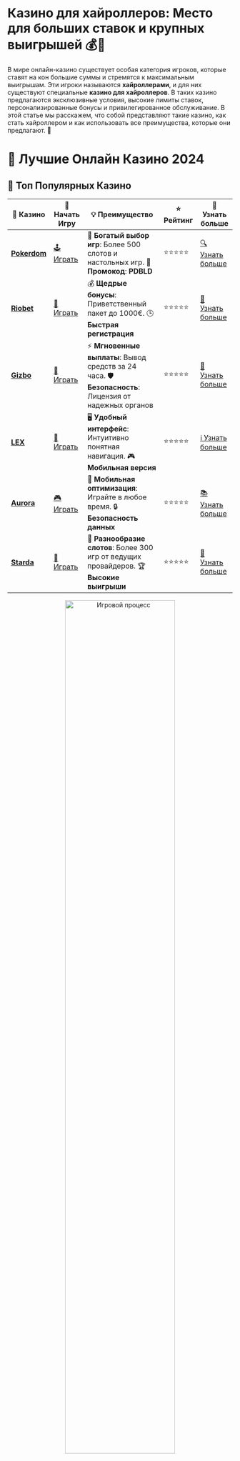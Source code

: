 # **Казино для хайроллеров: Место для больших ставок и крупных выигрышей 💰🎰**

В мире онлайн-казино существует особая категория игроков, которые ставят на кон большие суммы и стремятся к максимальным выигрышам. Эти игроки называются **хайроллерами**, и для них существуют специальные **казино для хайроллеров**. В таких казино предлагаются эксклюзивные условия, высокие лимиты ставок, персонализированные бонусы и привилегированное обслуживание. В этой статье мы расскажем, что собой представляют такие казино, как стать хайроллером и как использовать все преимущества, которые они предлагают. 💸

# 🎰 Лучшие Онлайн Казино 2024

## 🌟 Топ Популярных Казино

| 🎲 **Казино** | 🔗 **Начать Игру** | 💡 **Преимущество** | ⭐ **Рейтинг** | 🔗 **Узнать больше** |
|--------------|---------------------|---------------------|----------------|----------------------|
| [**Pokerdom**](https://brandplay.link/4k77v2yx) | [🕹️ Играть](https://brandplay.link/4k77v2yx) | 🎉 **Богатый выбор игр**: Более 500 слотов и настольных игр. 🎁 **Промокод**: **PDBLD** | ⭐⭐⭐⭐⭐ | [🔍 Узнать больше](https://brandplay.link/4k77v2yx) |
| [**Riobet**](https://brandplay.link/7xBLTPyj) | [🎰 Играть](https://brandplay.link/7xBLTPyj) | 💰 **Щедрые бонусы**: Приветственный пакет до 1000€. 🕒 **Быстрая регистрация** | ⭐⭐⭐⭐⭐ | [📖 Узнать больше](https://brandplay.link/7xBLTPyj) |
| [**Gizbo**](https://brandplay.link/bprXw4YV) | [🎲 Играть](https://brandplay.link/bprXw4YV) | ⚡ **Мгновенные выплаты**: Вывод средств за 24 часа. 🛡️ **Безопасность**: Лицензия от надежных органов | ⭐⭐⭐⭐⭐ | [📝 Узнать больше](https://brandplay.link/bprXw4YV) |
| [**LEX**](https://brandplay.link/zW4hdDFV) | [🤑 Играть](https://brandplay.link/zW4hdDFV) | 🖥️ **Удобный интерфейс**: Интуитивно понятная навигация. 🎮 **Мобильная версия** | ⭐⭐⭐⭐⭐ | [ℹ️ Узнать больше](https://brandplay.link/zW4hdDFV) |
| [**Aurora**](https://10trafic-stat2.com/click/668546556bcc6313411604bd/6766/13032/subaccount) | [🎮 Играть](https://10trafic-stat2.com/click/668546556bcc6313411604bd/6766/13032/subaccount) | 📱 **Мобильная оптимизация**: Играйте в любое время. 🔒 **Безопасность данных** | ⭐⭐⭐⭐⭐ | [📚 Узнать больше](https://10trafic-stat2.com/click/668546556bcc6313411604bd/6766/13032/subaccount) |
| [**Starda**](https://brandplay.link/fB7xwRFL) | [🎯 Играть](https://brandplay.link/fB7xwRFL) | 🎰 **Разнообразие слотов**: Более 300 игр от ведущих провайдеров. 🏆 **Высокие выигрыши** | ⭐⭐⭐⭐⭐ | [🔎 Узнать больше](https://brandplay.link/fB7xwRFL) |

<div align="center">
    <img src="https://i.pinimg.com/originals/87/9e/b9/879eb9354dd0699582408b68f2e253b2.gif" alt="Игровой процесс" width="70%">
</div>

## 💎 Лучшие Бонусы и Акции

| 🎲 **Казино** | 🔗 **Начать Игру** | 💡 **Преимущество** | ⭐ **Рейтинг** | 🔗 **Узнать больше** |
|--------------|---------------------|---------------------|----------------|----------------------|
| [**Kometa**](https://brandplay.link/8ZymQJV8) | [🎰 Играть](https://brandplay.link/8ZymQJV8) | 🎁 **Эксклюзивные бонусы**: Регулярные акции и промо. 🔄 **Программы лояльности** | ⭐⭐⭐⭐☆ | [🔍 Узнать больше](https://brandplay.link/8ZymQJV8) |
| [**R7**](https://brandplay.link/bMd3Yjsw) | [🕹️ Играть](https://brandplay.link/bMd3Yjsw) | 🕒 **Круглосуточная поддержка**: Всегда на связи. 💸 **Высокие лимиты** | ⭐⭐⭐⭐☆ | [📖 Узнать больше](https://brandplay.link/bMd3Yjsw) |
| [**7K**](https://brandplay.link/BvQyFShp) | [🎲 Играть](https://brandplay.link/BvQyFShp) | 🌟 **Эксклюзивные бонусы**: Только для VIP игроков. 🎉 **Сезонные акции** | ⭐⭐⭐⭐☆ | [📝 Узнать больше](https://brandplay.link/BvQyFShp) |
| [**Kent**](https://brandplay.link/Fv2WP3js) | [🤑 Играть](https://brandplay.link/Fv2WP3js) | 📈 **Высокий RTP**: Более 98%. 💼 **Профессиональная поддержка** | ⭐⭐⭐⭐☆ | [ℹ️ Узнать больше](https://brandplay.link/Fv2WP3js) |
| [**1Xslots**](https://brandplay.link/hSB1khtr) | [🎮 Играть](https://brandplay.link/hSB1khtr) | 🎉 **Множество акций**: Еженедельные бонусы и турниры. 🛡️ **Безопасность** | ⭐⭐⭐⭐☆ | [📚 Узнать больше](https://brandplay.link/hSB1khtr) |
| [**Gama**](https://brandplay.link/j6NMKsDz) | [🎯 Играть](https://brandplay.link/j6NMKsDz) | 🔍 **Интуитивный интерфейс**: Легкость использования. 🏅 **Престижные турниры** | ⭐⭐⭐⭐☆ | [🔎 Узнать больше](https://brandplay.link/j6NMKsDz) |

<div align="center">
    <img src="https://i.pinimg.com/originals/87/9e/b9/879eb9354dd0699582408b68f2e253b2.gif" alt="Игровой процесс" width="70%">
</div>

## 🚀 Быстрые Выигрыши и Поддержка

| 🎲 **Казино** | 🔗 **Начать Игру** | 💡 **Преимущество** | ⭐ **Рейтинг** | 🔗 **Узнать больше** |
|--------------|---------------------|---------------------|----------------|----------------------|
| [**Onion**](https://brandplay.link/zBGRVpQ9) | [🎰 Играть](https://brandplay.link/zBGRVpQ9) | 🤑 **Низкие ставки**: Идеально для начинающих. 🔄 **Быстрые выводы** | ⭐⭐⭐⭐☆ | [🔍 Узнать больше](https://brandplay.link/zBGRVpQ9) |
| [**Чемпион**](https://temon-gter.cfd/go/lRq?p80412p304504pcc44t17455) | [🕹️ Играть](https://temon-gter.cfd/go/lRq?p80412p304504pcc44t17455) | 🏅 **Лояльная программа**: Награды за активность. 🎁 **Ежемесячные бонусы** | ⭐⭐⭐⭐☆ | [📖 Узнать больше](https://temon-gter.cfd/go/lRq?p80412p304504pcc44t17455) |
| [**Vavada**](https://vavadapartner.pro/?promo=ea5c9275-6854-4505-94fc-95ab18221945-linkb2) | [🎲 Играть](https://vavadapartner.pro/?promo=ea5c9275-6854-4505-94fc-95ab18221945-linkb2) | 🚀 **Быстрая регистрация**: Начните играть мгновенно. 🔐 **Безопасные транзакции** | ⭐⭐⭐⭐☆ | [📝 Узнать больше](https://vavadapartner.pro/?promo=ea5c9275-6854-4505-94fc-95ab18221945-linkb2) |
| [**Friends**](https://gofriends.kim/linkb2) | [🤑 Играть](https://gofriends.kim/linkb2) | 🤝 **Социальные игры**: Играйте с друзьями. 🌐 **Мультиплатформенность** | ⭐⭐⭐⭐☆ | [ℹ️ Узнать больше](https://gofriends.kim/linkb2) |
| [**1WIN**](https://brandplay.link/smXVpBbG) | [🎮 Играть](https://brandplay.link/smXVpBbG) | 🏆 **Спортивные ставки**: Широкий выбор видов спорта. 💵 **Высокие коэффициенты** | ⭐⭐⭐⭐☆ | [📚 Узнать больше](https://brandplay.link/smXVpBbG) |
| [**Drip**](https://drp-ircp01.com/c07e6a3db) | [🎯 Играть](https://drp-ircp01.com/c07e6a3db) | 🌐 **Инновационные игры**: Новейшие игровые технологии. 🛡️ **Высокая безопасность** | ⭐⭐⭐⭐☆ | [🔎 Узнать больше](https://drp-ircp01.com/c07e6a3db) |
| [**JoyCasino**](https://rpc30.call2me.pro/?/ru/registration?apkpop=0&partner=p24970p3291217pc98f) | [🎰 Играть](https://rpc30.call2me.pro/?/ru/registration?apkpop=0&partner=p24970p3291217pc98f) | 🎁 **Приятные бонусы**: Ежедневные акции и подарки. 🕹️ **Разнообразие игр** | ⭐⭐⭐⭐☆ | [🔍 Узнать больше](https://rpc30.call2me.pro/?/ru/registration?apkpop=0&partner=p24970p3291217pc98f) |

<div align="center">
    <img src="https://i.pinimg.com/originals/87/9e/b9/879eb9354dd0699582408b68f2e253b2.gif" alt="Игровой процесс" width="70%">
</div>
---

✨ **Выбирайте лучшее казино для себя и наслаждайтесь игрой! Удачи!** ✨
![Картинка казино](https://i.pinimg.com/originals/a9/29/6e/a9296ea1cf6a7c20a985e593451f0323.png)

## Кто такие **хайроллеры**? 🏆

**Хайроллеры** — это игроки, которые привыкли делать ставки на крупные суммы, часто играют в высокие лимиты и участвуют в крупных турнирах с высокими ставками. Эти игроки не боятся рисковать большими деньгами ради возможности получить значительные выигрыши.

**Казино для хайроллеров** предоставляет исключительные условия для таких игроков: специальные бонусы, эксклюзивные привилегии и персональное обслуживание, которое помогает создать уникальный игровой опыт.

### Основные характеристики **казино для хайроллеров**:

1. **Высокие лимиты ставок** 💵  
   В таких казино лимиты ставок могут достигать сотен тысяч или даже миллионов рублей. Это позволяет хайроллерам делать ставки, которые недоступны обычным игрокам, что значительно увеличивает шанс на крупный выигрыш.

2. **Персонализированное обслуживание** 🎩  
   Хайроллеры часто получают возможность работать с персональными менеджерами, которые помогают организовывать эксклюзивные акции, поддерживают игроков и предоставляют доступ к индивидуальным предложениям.

3. **VIP-акции и бонусы** 🎁  
   Казино для хайроллеров часто предлагают уникальные бонусы, такие как дополнительные фриспины, повышенные бонусы за депозит или специальные акции для крупных игроков. Эти бонусы могут быть значительно выше, чем стандартные предложения для обычных пользователей.

4. **Особые привилегии** 🌟  
   В таких казино существует система лояльности для хайроллеров, дающая доступ к привилегированным условиям, таким как эксклюзивные турниры, более быстрые выплаты выигрышей и даже уникальные подарки и путешествия.

## Как стать **хайроллером**? 🏅

Стать хайроллером не так сложно, если у вас есть желание рисковать большими суммами и получить доступ к эксклюзивным предложениям. Вот несколько шагов, которые помогут вам стать частью этой элитной категории игроков.

### 1. **Выбор подходящего казино** 🏆  
   Прежде всего, важно выбрать казино, которое специализируется на обслуживании хайроллеров и предлагает высокие лимиты ставок. Внимательно ознакомьтесь с условиями казино, чтобы убедиться, что оно подходит для игроков, которые делают большие ставки.

### 2. **Регистрация и депозиты** 💳  
   Для того чтобы стать хайроллером, необходимо зарегистрироваться в казино и начать делать депозиты. Чем крупнее депозиты, тем быстрее вы сможете получить доступ к статусу VIP и привилегиям для хайроллеров.

### 3. **Участие в VIP-программах** 🎟️  
   Многие казино имеют специальные программы лояльности для крупных игроков. Регулярное участие в этих программах поможет вам накопить баллы и подняться на более высокий уровень, открывая новые привилегии и бонусы.

### 4. **Играйте на высоких ставках** 💰  
   Чтобы получить статус хайроллера, необходимо делать ставки на высокие суммы. Чем больше ваши ставки, тем больше шанс, что казино предложит вам эксклюзивные бонусы и привилегии.

## Преимущества **казино для хайроллеров** 🎉

1. **Высокие лимиты ставок** 💸  
   Главное преимущество таких казино — это высокие лимиты ставок. Хайроллеры могут делать ставки, которые в обычных казино являются недоступными. Это открывает для них возможности для крупных выигрышей.

2. **Персональное обслуживание** 🧑‍💼  
   В казино для хайроллеров предоставляется персонализированное обслуживание, что означает, что вы всегда можете рассчитывать на помощь и поддержку, а также на эксклюзивные предложения, созданные специально для вас.

3. **Эксклюзивные бонусы и акции** 🎁  
   Хайроллеры получают доступ к индивидуальным бонусам и акциям. Это могут быть специальные бонусы на депозит, фриспины, дополнительные подарки и другие привилегии.

4. **Привилегированные условия вывода средств** 💳  
   В казино для хайроллеров процесс вывода средств ускорен, и игроки могут выводить выигрыши в более короткие сроки. Это особенно важно для тех, кто выигрывает крупные суммы и не хочет ждать долго.

## Советы для успешной игры в **казино для хайроллеров** 💡

1. **Управляйте своим банкроллом** 🧠  
   При игре на высокие ставки важно правильно управлять своим банкроллом. Установите лимиты на ставки и не выходите за пределы того, что вы готовы потерять.

2. **Ищите лучшие бонусы** 🎁  
   Всегда проверяйте акции и бонусы, которые предлагаются для хайроллеров. Это может быть отличным способом увеличить ваш стартовый капитал и повысить шанс на крупный выигрыш.

3. **Используйте привилегии VIP-статуса** 🌟  
   Если вы достигли VIP-статуса, не забывайте использовать все доступные вам привилегии, такие как персональные менеджеры, ускоренные выплаты и эксклюзивные турниры.

4. **Постоянно обновляйте информацию о казино** 📲  
   Прежде чем начать игру в новом казино, тщательно изучите его условия и репутацию. Хорошо исследованное казино для хайроллеров — это залог вашего успеха.

## Заключение: **Казино для хайроллеров** — это идеальный выбор для серьезных игроков, готовых к крупным ставкам и большим победам! 🏆🎰

**Казино для хайроллеров** предлагает уникальные условия, которые подойдут тем, кто готов рисковать большими деньгами ради возможности получить крупные выигрыши. Высокие лимиты ставок, персонализированное обслуживание и эксклюзивные бонусы делают такие казино идеальным выбором для серьезных игроков.

Если вы готовы принять вызов и играть на самых высоких ставках, **казино для хайроллеров** — это ваш путь к большим победам и незабываемому игровому опыту! 💸🎉
